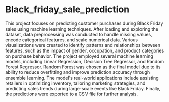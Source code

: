 # Black_friday_sale_prediction
This project focuses on predicting customer purchases during Black Friday sales using machine learning techniques. After loading and exploring the dataset, data preprocessing was conducted to handle missing values, encode categorical features, and scale numerical data. Various visualizations were created to identify patterns and relationships between features, such as the impact of gender, occupation, and product categories on purchase behavior. The project employed several machine learning models, including Linear Regression, Decision Tree Regressor, and Random Forest Regressor. Random Forest was chosen as the final model due to its ability to reduce overfitting and improve prediction accuracy through ensemble learning. The model's real-world applications include assisting retailers in optimizing inventory, tailoring marketing strategies, and predicting sales trends during large-scale events like Black Friday. Finally, the predictions were exported to a CSV file for further analysis.
